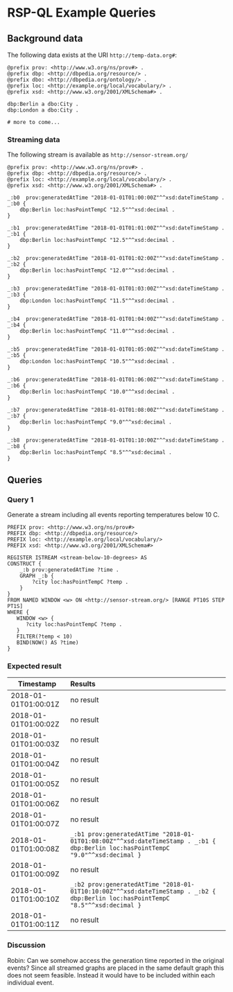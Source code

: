 # RSP-QL Example Queries

## Background data
The following data exists at the URI ```http://temp-data.org#```:
```
@prefix prov: <http://www.w3.org/ns/prov#> .
@prefix dbp: <http://dbpedia.org/resource/> .
@prefix dbo: <http://dbpedia.org/ontology/> .
@prefix loc: <http://example.org/local/vocabulary/> .
@prefix xsd: <http://www.w3.org/2001/XMLSchema#> .

dbp:Berlin a dbo:City .
dbp:London a dbo:City .

# more to come...

```

### Streaming data
The following stream is available as ```http://sensor-stream.org/```

```
@prefix prov: <http://www.w3.org/ns/prov#> .
@prefix dbp: <http://dbpedia.org/resource/> .
@prefix loc: <http://example.org/local/vocabulary/> .
@prefix xsd: <http://www.w3.org/2001/XMLSchema#> .

_:b0  prov:generatedAtTime "2018-01-01T01:00:00Z"^^xsd:dateTimeStamp .
_:b0 {
    dbp:Berlin loc:hasPointTempC "12.5"^^xsd:decimal .
}

_:b1  prov:generatedAtTime "2018-01-01T01:01:00Z"^^xsd:dateTimeStamp .
_:b1 {
    dbp:Berlin loc:hasPointTempC "12.5"^^xsd:decimal .
}
	
_:b2  prov:generatedAtTime "2018-01-01T01:02:00Z"^^xsd:dateTimeStamp .
_:b2 {
    dbp:Berlin loc:hasPointTempC "12.0"^^xsd:decimal .
}
	
_:b3  prov:generatedAtTime "2018-01-01T01:03:00Z"^^xsd:dateTimeStamp .
_:b3 {
    dbp:London loc:hasPointTempC "11.5"^^xsd:decimal .
}
	
_:b4  prov:generatedAtTime "2018-01-01T01:04:00Z"^^xsd:dateTimeStamp .
_:b4 {
    dbp:Berlin loc:hasPointTempC "11.0"^^xsd:decimal .
}
	
_:b5  prov:generatedAtTime "2018-01-01T01:05:00Z"^^xsd:dateTimeStamp .
_:b5 {
    dbp:London loc:hasPointTempC "10.5"^^xsd:decimal .
}
	
_:b6  prov:generatedAtTime "2018-01-01T01:06:00Z"^^xsd:dateTimeStamp .
_:b6 {
    dbp:Berlin loc:hasPointTempC "10.0"^^xsd:decimal .
}
	
_:b7  prov:generatedAtTime "2018-01-01T01:08:00Z"^^xsd:dateTimeStamp .
_:b7 {
    dbp:Berlin loc:hasPointTempC "9.0"^^xsd:decimal .
}
	
_:b8  prov:generatedAtTime "2018-01-01T01:10:00Z"^^xsd:dateTimeStamp .
_:b8 {
    dbp:Berlin loc:hasPointTempC "8.5"^^xsd:decimal .
}
```

## Queries

### Query 1
Generate a stream including all events reporting temperatures below 10 C.
```
PREFIX prov: <http://www.w3.org/ns/prov#>
PREFIX dbp: <http://dbpedia.org/resource/>
PREFIX loc: <http://example.org/local/vocabulary/>
PREFIX xsd: <http://www.w3.org/2001/XMLSchema#>

REGISTER ISTREAM <stream-below-10-degrees> AS
CONSTRUCT {
    _:b prov:generatedAtTime ?time .
    GRAPH _:b {
        ?city loc:hasPointTempC ?temp .
    }
}
FROM NAMED WINDOW <w> ON <http://sensor-stream.org/> [RANGE PT10S STEP PT1S]
WHERE {
   WINDOW <w> {
      ?city loc:hasPointTempC ?temp .
   }
   FILTER(?temp < 10)
   BIND(NOW() AS ?time)
}
```

### Expected result
| Timestamp            | Results       |
| -------------------- |:-------------|
| 2018-01-01T01:00:01Z | no result |
| 2018-01-01T01:00:02Z | no result |
| 2018-01-01T01:00:03Z | no result |
| 2018-01-01T01:00:04Z | no result |
| 2018-01-01T01:00:05Z | no result |
| 2018-01-01T01:00:06Z | no result |
| 2018-01-01T01:00:07Z | no result |
| 2018-01-01T01:00:08Z | ```_:b1 prov:generatedAtTime "2018-01-01T01:08:00Z"^^xsd:dateTimeStamp . _:b1 { dbp:Berlin loc:hasPointTempC "9.0"^^xsd:decimal } ```|
| 2018-01-01T01:00:09Z | no result |
| 2018-01-01T01:00:10Z | ```_:b2 prov:generatedAtTime "2018-01-01T10:10:00Z"^^xsd:dateTimeStamp . _:b2 { dbp:Berlin loc:hasPointTempC "8.5"^^xsd:decimal } ``` |
| 2018-01-01T01:00:11Z | no result |

### Discussion
Robin: Can we somehow access the generation time reported in the original events? Since all streamed graphs are placed in the same
default graph this does not seem feasible. Instead it would have to be included within each individual event.

